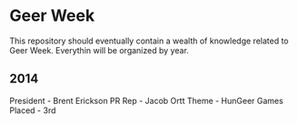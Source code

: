 Geer Week
=========
This repository should eventually contain a wealth of knowledge related to Geer
Week. Everythin will be organized by year.

2014
----
President - Brent Erickson
PR Rep - Jacob Ortt
Theme - HunGeer Games
Placed - 3rd
